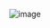 ![image](https://media.discordapp.net/attachments/1038498905278644294/1071019616295460875/image.png)